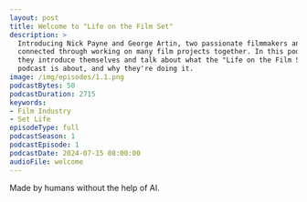 ```yaml
---
layout: post
title: Welcome to "Life on the Film Set"
description: >
  Introducing Nick Payne and George Artin, two passionate filmmakers and friends,
  connected through working on many film projects together. In this podcast, 
  they introduce themselves and talk about what the "Life on the Film Set" 
  podcast is about, and why they're doing it.
image: /img/episodes/1.1.png
podcastBytes: 50
podcastDuration: 2715
keywords:
- Film Industry
- Set Life
episodeType: full
podcastSeason: 1
podcastEpisode: 1
podcastDate: 2024-07-15 08:00:00
audioFile: welcome
---
```


Made by humans without the help of AI.
